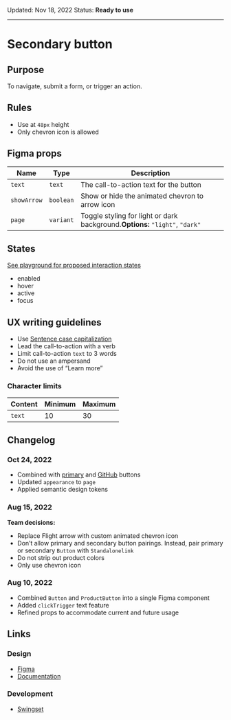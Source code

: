 Updated: Nov 18, 2022
Status: **Ready to use**

---

# Secondary button

## Purpose

To navigate, submit a form, or trigger an action.

## Rules

- Use at `48px` height
- Only chevron icon is allowed

## Figma props

| Name        | Type      | Description                                                                  |
| ----------- | --------- | ---------------------------------------------------------------------------- |
| `text`      | `text`    | The call-to-action text for the button                                       |
| `showArrow` | `boolean` | Show or hide the animated chevron to arrow icon                              |
| `page`      | `variant` | Toggle styling for light or dark background.**Options:** `"light"`, `"dark"` |

## States

[See playground for proposed interaction states](https://hashicorp-web-presence.vercel.app/playground/button)

- enabled
- hover
- active
- focus

## UX writing guidelines

- Use [Sentence case capitalization](https://apastyle.apa.org/style-grammar-guidelines/capitalization/sentence-case)
- Lead the call-to-action with a verb
- Limit call-to-action `text` to 3 words
- Do not use an ampersand
- Avoid the use of “Learn more”

### Character limits

| Content | Minimum | Maximum |
| ------- | ------- | ------- |
| `text`  | 10      | 30      |

## Changelog

### Oct 24, 2022

- Combined with [primary](https://hashicorp-wpl-documentation.vercel.app/components/button/primary) and [GitHub](https://hashicorp-wpl-documentation.vercel.app/components/button/github) buttons
- Updated `appearance` to `page`
- Applied semantic design tokens

### Aug 15, 2022

**Team decisions:**

- Replace Flight arrow with custom animated chevron icon
- Don’t allow primary and secondary button pairings. Instead, pair primary or secondary `Button` with `Standalonelink`
- Do not strip out product colors
- Only use chevron icon

### Aug 10, 2022

- Combined `Button` and `ProductButton` into a single Figma component
- Added `clickTrigger` text feature
- Refined props to accommodate current and future usage

## Links

### Design

- [Figma](https://www.figma.com/file/7cYgDM618stjYUHDqAfRec/branch/OMEgzrp0nOtVags6nwQCyq/Components?node-id=102%3A47)
- [Documentation](https://hashicorp-wpl-documentation.vercel.app/components/button)

### Development

- [Swingset](https://react-components.vercel.app/components/button)
